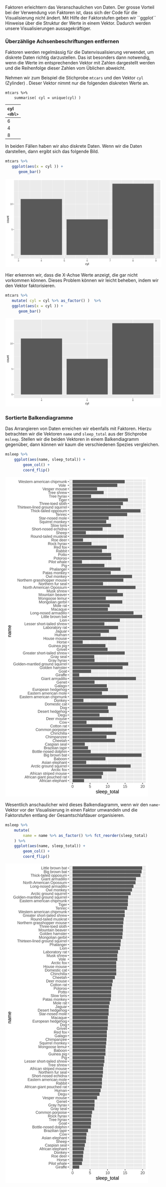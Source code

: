 <p class="alert alert-success" markdown="1">
Faktoren erleichtern das Veranschaulichen von Daten.  Der grosse Vorteil bei der Verwendung von Faktoren ist, dass sich der Code für die Visualisierung nicht ändert. Mit Hilfe der Faktorstufen geben wir ``ggplot`` Hinweise über die Struktur der Werte in einem Vektor. Dadurch werden unsere Visualisierungen aussagekräftiger.
</p>

### Überzählige Achsenbeschriftungen entfernen

Faktoren werden regelmässig für die Datenvisualisierung verwendet, um diskrete Daten richtig darzustellen. Das ist besonders dann notwendig, wenn die Werte im entsprechenden Vektor mit Zahlen dargestellt werden und die Reihenfolge dieser Zahlen vom Üblichen abweicht. 

Nehmen wir zum Beispiel die Stichprobe `mtcars` und den Vektor `cyl` (Zylinder) . Dieser Vektor nimmt nur die folgenden diskreten Werte an. 

```
mtcars %>% 
    summarise( cyl = unique(cyl) )
```

| cyl <br> `<dbl>` | 
| :--- | 
| 6 | 
| 4 | 
| 8 | 

In beiden Fällen haben wir also diskrete Daten. Wenn wir die Daten darstellen, dann ergibt sich das folgende Bild. 

```R
mtcars %>% 
   ggplot(aes(x = cyl )) + 
      geom_bar()
```

![mtcars cyl ohne Faktorisierung](https://github.com/dxiai/ct-resourcen/raw/main/bilder/zeichenketten/mtcars_cyl.png)

Hier erkennen wir, dass die X-Achse Werte anzeigt, die gar nicht vorkommen können. Dieses Problem können wir leicht beheben, indem wir den Vektor faktorisieren.

```R
mtcars %>% 
   mutate( cyl = cyl %>% as_factor() )  %>%
   ggplot(aes(x = cyl )) + 
      geom_bar()
```

![mtcars cyl mit Faktorisierung](https://github.com/dxiai/ct-resourcen/raw/main/bilder/zeichenketten/mtcars_cyl_factor.png)

### Sortierte Balkendiagramme

Das Arrangieren von Daten erreichen wir ebenfalls mit Faktoren. Hierzu betrachten wir die Vektoren `name` und `sleep_total` aus der Stichprobe `msleep`. Stellen wir die beiden Vektoren in einem Balkendiagramm gegenüber, dann können wir kaum  die verschiedenen Spezies vergleichen. 

```R
msleep %>% 
    ggplot(aes(name, sleep_total)) + 
        geom_col() +
        coord_flip()
```

![msleep data ohne Faktorisierung](https://github.com/dxiai/ct-resourcen/raw/main/bilder/zeichenketten/msleep.png)

Wesentlich anschaulicher wird dieses Balkendiagramm, wenn wir den `name`-Vektor vor der Visualisierung in einen Faktor umwandeln und die Faktorstufen entlang der Gesamtschlafdauer organisieren.  

```R
msleep %>% 
    mutate(
        name = name %>% as_factor() %>% fct_reorder(sleep_total)
    ) %>%  
    ggplot(aes(name, sleep_total)) + 
        geom_col() +
        coord_flip()
```

![msleep data mit Faktorisierung](https://github.com/dxiai/ct-resourcen/raw/main/bilder/zeichenketten/msleep_factors.png)

